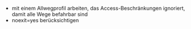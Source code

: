 * mit einem Allwegprofil arbeiten, das Access-Beschränkungen ignoriert, damit alle Wege befahrbar sind
* noexit=yes berücksichtigen

